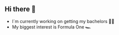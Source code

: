 ## Hi there 👋

- I´m currently working on getting my bachelors 🧑‍🎓
- My biggest interest is Formula One 🏎️

